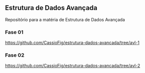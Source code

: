 ## Estrutura de Dados Avançada
Repositório para a matéria de Estrutura de Dados Avançada

### Fase 01
https://github.com/CassioFig/estrutura-dados-avancada/tree/avl-1

### Fase 02
https://github.com/CassioFig/estrutura-dados-avancada/tree/avl-2
